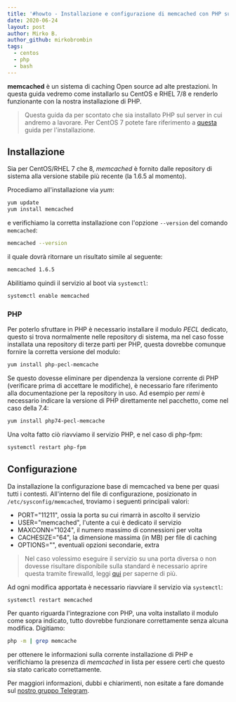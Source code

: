 ```yaml
---
title: '#howto - Installazione e configurazione di memcached con PHP su CentOS e RHEL 7/8'
date: 2020-06-24
layout: post
author: Mirko B.
author_github: mirkobrombin
tags:
  - centos  
  - php  
  - bash
---
```

**memcached** è un sistema di caching Open source ad alte prestazioni. In questa guida vedremo come installarlo su CentOS e RHEL 7/8 e renderlo funzionante con la nostra installazione di PHP.

> Questa guida da per scontato che sia installato PHP sul server in cui andremo a lavorare. Per CentOS 7 potete fare riferimento a <a href="https://linuxhub.it/articles/howto-installare-php7-su-centos7">questa</a> guida per l'installazione.

## Installazione
Sia per CentOS/RHEL 7 che 8, *memcached* è fornito dalle repository di sistema alla versione stabile più recente (la 1.6.5 al momento).

Procediamo all'installazione via *yum*:

```bash
yum update
yum install memcached
```

e verifichiamo la corretta installazione con l'opzione `--version` del comando `memcached`:

```bash
memcached --version
```

il quale dovrà ritornare un risultato simile al seguente:

```bash
memcached 1.6.5
```

Abilitiamo quindi il servizio al boot via `systemctl`:

```bash
systemctl enable memcached
```

### PHP
Per poterlo sfruttare in PHP è necessario installare il modulo *PECL* dedicato, questo si trova normalmente nelle repository di sistema, ma nel caso fosse installata una repository di terze parti per PHP, questa dovrebbe comunque fornire la corretta versione del modulo:

```bash
yum install php-pecl-memcache
```

Se questo dovesse eliminare per dipendenza la versione corrente di PHP (verificare prima di accettare le modifiche), è necessario fare riferimento alla documentazione per la repository in uso. Ad esempio per *remi* è necessario indicare la versione di PHP direttamente nel pacchetto, come nel caso della 7.4:

```bash
yum install php74-pecl-memcache
```

Una volta fatto ciò riavviamo il servizio PHP, e nel caso di php-fpm:

```bash
systemctl restart php-fpm
```

## Configurazione
Da installazione la configurazione base di memcached va bene per quasi tutti i contesti. All'interno del file di configurazione, posizionato in `/etc/sysconfig/memcached`, troviamo i seguenti principali valori:

- PORT="11211", ossia la porta su cui rimarrà in ascolto il servizio
- USER="memcached", l'utente a cui è dedicato il servizio
- MAXCONN="1024", il numero massimo di connessioni per volta
- CACHESIZE="64", la dimensione massima (in MB) per file di caching
- OPTIONS="", eventuali opzioni secondarie, extra

> Nel caso volessimo eseguire il servizio su una porta diversa o non dovesse risultare disponibile sulla standard è necessario aprire questa tramite firewalld, leggi <a href="https://linuxhub.it/articles/howto-aprire-e-chiudere-porte-con-firewalld">qui</a> per saperne di più.

Ad ogni modifica apportata è necessario riavviare il servizio via `systemctl`:

```bash
systemctl restart memcached
```

Per quanto riguarda l'integrazione con PHP, una volta installato il modulo come sopra indicato, tutto dovrebbe funzionare correttamente senza alcuna modifica. Digitiamo:

```bash
php -m | grep memcache
```

per ottenere le informazioni sulla corrente installazione di PHP e verifichiamo la presenza di *memcached* in lista per essere certi che questo sia stato caricato correttamente.

Per maggiori informazioni, dubbi e chiarimenti, non esitate a fare domande sul <a href="https://t.me/linuxpeople">nostro gruppo Telegram</a>.
